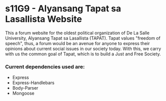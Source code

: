 # s11G9 - Alyansang Tapat sa Lasallista Website
This a forum website for the oldest political organization of De La Salle University, Alyansang Tapat sa Lasallista (TAPAT). Tapat values "freedom of speech", thus, a forum would be an avenue for anyone to express their opinions about current social issues in our society today. With this, we carry with us the common goal of Tapat, which is to build a Just and Free Society. 

### Current dependencies used are:
- Express
- Express-Handlebars
- Body-Parser
- Mongoose
